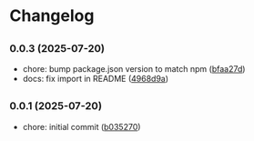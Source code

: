 # Changelog

## <small>0.0.3 (2025-07-20)</small>

* chore: bump package.json version to match npm ([bfaa27d](https://github.com/satya164/use-derived-state-from-props/commit/bfaa27d))
* docs: fix import in README ([4968d9a](https://github.com/satya164/use-derived-state-from-props/commit/4968d9a))

## <small>0.0.1 (2025-07-20)</small>

* chore: initial commit ([b035270](https://github.com/satya164/use-derived-state-from-props/commit/b035270))
